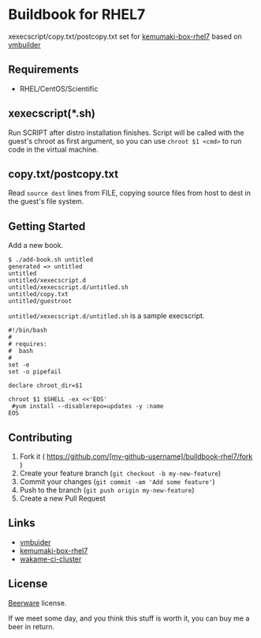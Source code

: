 Buildbook for RHEL7
===================

xexecscript/copy.txt/postcopy.txt set for [kemumaki-box-rhel7](https://github.com/wakameci/kemumaki-box-rhel7) based on [vmbuilder](https://github.com/hansode/vmbuilder)

Requirements
------------

+ RHEL/CentOS/Scientific

xexecscript(*.sh)
-----------------

Run SCRIPT after distro installation finishes.
Script will be called with the guest's chroot as first argument, so you can use `chroot $1 <cmd>` to run code in the virtual machine.

copy.txt/postcopy.txt
---------------------

Read `source dest` lines from FILE, copying source files from host to dest in the guest's file system.

Getting Started
---------------

Add a new book.

```
$ ./add-book.sh untitled
generated => untitled
untitled
untitled/xexecscript.d
untitled/xexecscript.d/untitled.sh
untitled/copy.txt
untitled/guestroot
```

`untitled/xexecscript.d/untitled.sh` is a sample execscript.

```
#!/bin/bash
#
# requires:
#  bash
#
set -e
set -o pipefail

declare chroot_dir=$1

chroot $1 $SHELL -ex <<'EOS'
 #yum install --disablerepo=updates -y :name
EOS
```

Contributing
------------

1. Fork it ( https://github.com/[my-github-username]/buildbook-rhel7/fork )
2. Create your feature branch (`git checkout -b my-new-feature`)
3. Commit your changes (`git commit -am 'Add some feature'`)
4. Push to the branch (`git push origin my-new-feature`)
5. Create a new Pull Request

Links
-----

+ [vmbuider](https://github.com/hansode/vmbuilder)
+ [kemumaki-box-rhel7](https://github.com/wakameci/kemumaki-box-rhel7)
+ [wakame-ci-cluster](https://github.com/wakameci/wakame-ci-cluster)

License
-------

[Beerware](http://en.wikipedia.org/wiki/Beerware) license.

If we meet some day, and you think this stuff is worth it, you can buy me a beer in return.
